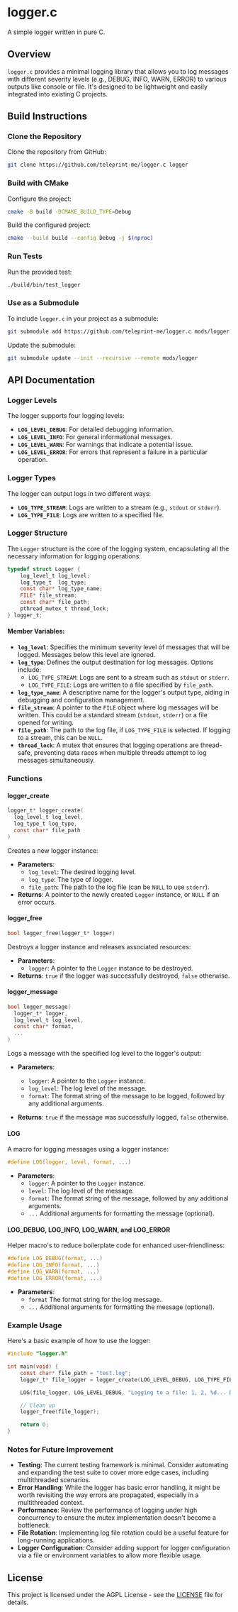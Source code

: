 # logger.c

A simple logger written in pure C.

## Overview

`logger.c` provides a minimal logging library that allows you to log messages
with different severity levels (e.g., DEBUG, INFO, WARN, ERROR) to various
outputs like console or file. It's designed to be lightweight and easily
integrated into existing C projects.

## Build Instructions

### Clone the Repository

Clone the repository from GitHub:

```sh
git clone https://github.com/teleprint-me/logger.c logger
```

### Build with CMake

Configure the project:

```sh
cmake -B build -DCMAKE_BUILD_TYPE=Debug
```

Build the configured project:

```sh
cmake --build build --config Debug -j $(nproc)
```

### Run Tests

Run the provided test:

```sh
./build/bin/test_logger
```

### Use as a Submodule

To include `logger.c` in your project as a submodule:

```sh
git submodule add https://github.com/teleprint-me/logger.c mods/logger
```

Update the submodule:

```sh
git submodule update --init --recursive --remote mods/logger
```

## API Documentation

### Logger Levels

The logger supports four logging levels:

- **`LOG_LEVEL_DEBUG`**: For detailed debugging information.
- **`LOG_LEVEL_INFO`**: For general informational messages.
- **`LOG_LEVEL_WARN`**: For warnings that indicate a potential issue.
- **`LOG_LEVEL_ERROR`**: For errors that represent a failure in a particular
  operation.

### Logger Types

The logger can output logs in two different ways:

- **`LOG_TYPE_STREAM`**: Logs are written to a stream (e.g., `stdout` or
  `stderr`).
- **`LOG_TYPE_FILE`**: Logs are written to a specified file.

### Logger Structure

The `Logger` structure is the core of the logging system, encapsulating all the
necessary information for logging operations:

```c
typedef struct Logger {
    log_level_t log_level;
    log_type_t  log_type;
    const char* log_type_name;
    FILE* file_stream;
    const char* file_path;
    pthread_mutex_t thread_lock;
} logger_t;
```

#### Member Variables:

- **`log_level`**: Specifies the minimum severity level of messages that will
  be logged. Messages below this level are ignored.
- **`log_type`**: Defines the output destination for log messages. Options
  include:
  - `LOG_TYPE_STREAM`: Logs are sent to a stream such as `stdout` or `stderr`.
  - `LOG_TYPE_FILE`: Logs are written to a file specified by `file_path`.
- **`log_type_name`**: A descriptive name for the logger's output type, aiding
  in debugging and configuration management.
- **`file_stream`**: A pointer to the `FILE` object where log messages will be
  written. This could be a standard stream (`stdout`, `stderr`) or a file
  opened for writing.
- **`file_path`**: The path to the log file, if `LOG_TYPE_FILE` is selected. If
  logging to a stream, this can be `NULL`.
- **`thread_lock`**: A mutex that ensures that logging operations are
  thread-safe, preventing data races when multiple threads attempt to log
  messages simultaneously.

### Functions

#### logger_create

```c
logger_t* logger_create(
  log_level_t log_level,
  log_type_t log_type,
  const char* file_path
)
```

Creates a new logger instance:

- **Parameters**:
  - `log_level`: The desired logging level.
  - `log_type`: The type of logger.
  - `file_path`: The path to the log file (can be `NULL` to use `stderr`).
- **Returns**: A pointer to the newly created `Logger` instance, or `NULL` if
  an error occurs.

#### logger_free

```c
bool logger_free(logger_t* logger)
```

Destroys a logger instance and releases associated resources:

- **Parameters**:
  - `logger`: A pointer to the `Logger` instance to be destroyed.
- **Returns**: `true` if the logger was successfully destroyed, `false`
  otherwise.

#### logger_message

```c
bool logger_message(
  logger_t* logger,
  log_level_t log_level,
  const char* format,
  ...
)
```

Logs a message with the specified log level to the logger's output:

- **Parameters**:

  - `logger`: A pointer to the `Logger` instance.
  - `log_level`: The log level of the message.
  - `format`: The format string of the message to be logged, followed by any
    additional arguments.

- **Returns**: `true` if the message was successfully logged, `false`
  otherwise.

#### LOG

A macro for logging messages using a logger instance:

```c
#define LOG(logger, level, format, ...)
```

- **Parameters**:
  - `logger`: A pointer to the `Logger` instance.
  - `level`: The log level of the message.
  - `format`: The format string of the message, followed by any additional
    arguments.
  - `...` Additional arguments for formatting the message (optional).

#### LOG_DEBUG, LOG_INFO, LOG_WARN, and LOG_ERROR

Helper macro's to reduce boilerplate code for enhanced user-friendliness:

```c
#define LOG_DEBUG(format, ...)
#define LOG_INFO(format, ...)
#define LOG_WARN(format, ...)
#define LOG_ERROR(format, ...)
```

- **Parameters**:
  - `format` The format string for the log message.
  - `...` Additional arguments for formatting the message (optional).

### Example Usage

Here's a basic example of how to use the logger:

```c
#include "logger.h"

int main(void) {
    const char* file_path = "test.log";
    logger_t* file_logger = logger_create(LOG_LEVEL_DEBUG, LOG_TYPE_FILE, file_path);

    LOG(file_logger, LOG_LEVEL_DEBUG, "Logging to a file: 1, 2, %d... Done!\n", 3);

    // Clean up
    logger_free(file_logger);

    return 0;
}
```

### Notes for Future Improvement

- **Testing**: The current testing framework is minimal. Consider automating
  and expanding the test suite to cover more edge cases, including
  multithreaded scenarios.
- **Error Handling**: While the logger has basic error handling, it might be
  worth revisiting the way errors are propagated, especially in a multithreaded
  context.
- **Performance**: Review the performance of logging under high concurrency to
  ensure the mutex implementation doesn't become a bottleneck.
- **File Rotation**: Implementing log file rotation could be a useful feature
  for long-running applications.
- **Logger Configuration**: Consider adding support for logger configuration
  via a file or environment variables to allow more flexible usage.

## License

This project is licensed under the AGPL License - see the [LICENSE](LICENSE)
file for details.
